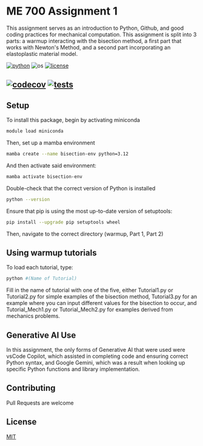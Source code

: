 # ME 700 Assignment 1
This assignment serves as an introduction to Python, Github, and good coding practices for mechanical computation.  This assignment is split into 3 parts: a warmup interacting with the bisection method, a first part that works with Newton's Method, and a second part incorporating an elastoplastic material model.

[![python](https://img.shields.io/badge/python-3.12-blue.svg)](https://www.python.org/)
![os](https://img.shields.io/badge/os-ubuntu%20|%20macos%20|%20windows-blue.svg)
[![license](https://img.shields.io/badge/license-MIT-green.svg)](https://github.com/sandialabs/sibl#license)

[![codecov](https://codecov.io/gh/jacobpgarrett/ME700_Assignment1_P1/graph/badge.svg?token=p5DMvJ6byO)](https://codecov.io/gh/jacobpgarrett/ME700_Assignment1)
[![tests](https://github.com/jacobpgarrett/ME700_Assignment1_P1/actions/workflows/tests.yml/badge.svg)](https://github.com/jacobpgarrett/ME700_Assignment1/actions)
---

## Setup
To install this package, begin by activating miniconda

```bash
module load miniconda
```

Then, set up a mamba environment
```bash
mamba create --name bisection-env python=3.12
```

And then activate said environment:
```bash
mamba activate bisection-env
```

Double-check that the correct version of Python is installed
```bash
python --version
```

Ensure that pip is using the most up-to-date version of setuptools:
```bash
pip install --upgrade pip setuptools wheel
```

Then, navigate to the correct directory (warmup, Part 1, Part 2)

## Using warmup tutorials
To load each tutorial, type:
```bash
python #(Name of Tutorial)
```
Fill in the name of tutorial with one of the five, either Tutorial1.py or Tutorial2.py for simple examples of the bisection method, Tutorial3.py for an example where you can input different values for the bisection to occur, and Tutorial_Mech1.py or Tutorial_Mech2.py for examples derived from mechanics problems.

## Generative AI Use

In this assignment, the only forms of Generative AI that were used were vsCode Copilot, which assisted in completing code and ensuring correct Python syntax, and Google Gemini, which was a result when looking up specific Python functions and library implementation.

## Contributing
Pull Requests are welcome

## License
[MIT](https://choosealicense.com/licenses/mit/)
